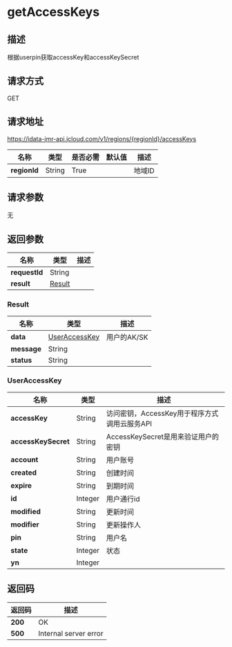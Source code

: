 # getAccessKeys


## 描述
根据userpin获取accessKey和accessKeySecret

## 请求方式
GET

## 请求地址
https://idata-jmr-api.jcloud.com/v1/regions/{regionId}/accessKeys

|名称|类型|是否必需|默认值|描述|
|---|---|---|---|---|
|**regionId**|String|True||地域ID|

## 请求参数
无


## 返回参数
|名称|类型|描述|
|---|---|---|
|**requestId**|String||
|**result**|[Result](##Result)||


### <a name="Result">Result</a>
|名称|类型|描述|
|---|---|---|
|**data**|[UserAccessKey](##UserAccessKey)|用户的AK/SK|
|**message**|String||
|**status**|String||
### <a name="UserAccessKey">UserAccessKey</a>
|名称|类型|描述|
|---|---|---|
|**accessKey**|String|访问密钥，AccessKey用于程序方式调用云服务API|
|**accessKeySecret**|String|AccessKeySecret是用来验证用户的密钥|
|**account**|String|用户账号|
|**created**|String|创建时间|
|**expire**|String|到期时间|
|**id**|Integer|用户通行id|
|**modified**|String|更新时间|
|**modifier**|String|更新操作人|
|**pin**|String|用户名|
|**state**|Integer|状态|
|**yn**|Integer||

## 返回码
|返回码|描述|
|---|---|
|**200**|OK|
|**500**|Internal server error|

